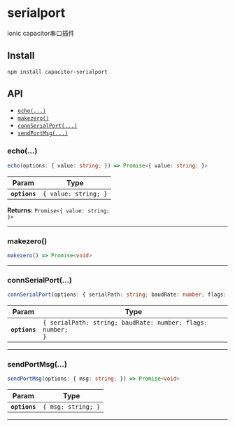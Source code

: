 # serialport

ionic capacitor串口插件

## Install

```bash
npm install capacitor-serialport
```

## API

<docgen-index>

- [`echo(...)`](#echo)
- [`makezero()`](#makezero)
- [`connSerialPort(...)`](#connserialport)
- [`sendPortMsg(...)`](#sendportmsg)

</docgen-index>

<docgen-api>
<!--Update the source file JSDoc comments and rerun docgen to update the docs below-->

### echo(...)

```typescript
echo(options: { value: string; }) => Promise<{ value: string; }>
```

| Param         | Type                            |
| ------------- | ------------------------------- |
| **`options`** | <code>{ value: string; }</code> |

**Returns:** <code>Promise&lt;{ value: string; }&gt;</code>

---

### makezero()

```typescript
makezero() => Promise<void>
```

---

### connSerialPort(...)

```typescript
connSerialPort(options: { serialPath: string; baudRate: number; flags: number; }) => Promise<void>
```

| Param         | Type                                                                  |
| ------------- | --------------------------------------------------------------------- |
| **`options`** | <code>{ serialPath: string; baudRate: number; flags: number; }</code> |

---

### sendPortMsg(...)

```typescript
sendPortMsg(options: { msg: string; }) => Promise<void>
```

| Param         | Type                          |
| ------------- | ----------------------------- |
| **`options`** | <code>{ msg: string; }</code> |

---

</docgen-api>
